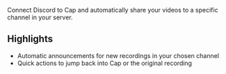 Connect Discord to Cap and automatically share your videos to a specific channel in your server.

## Highlights

- Automatic announcements for new recordings in your chosen channel
- Quick actions to jump back into Cap or the original recording